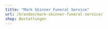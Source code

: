 ```yaml
---
title: "Mark Skinner Funeral Service"
url: /brandon/mark-skinner-funeral-service/
shop: Bestattungen
---
```

